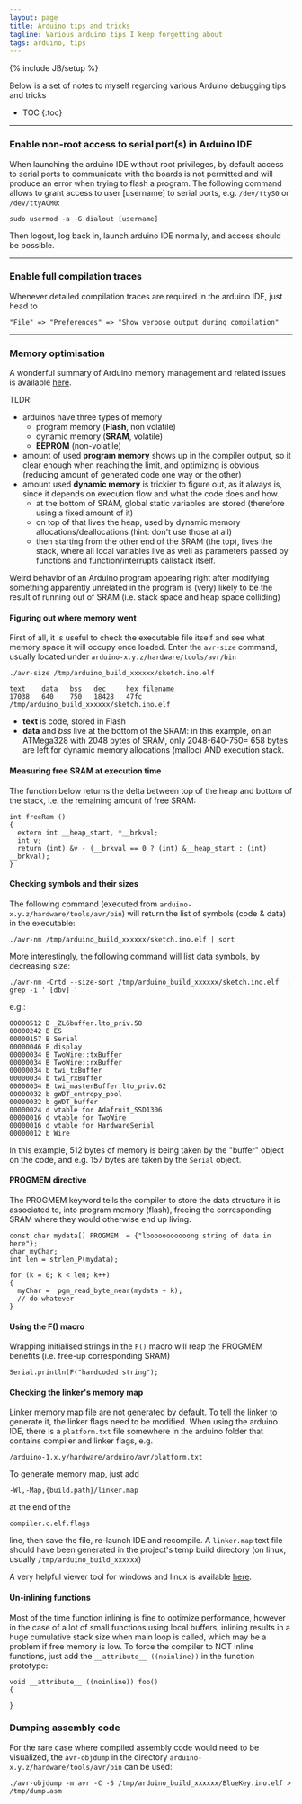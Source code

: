 ```yaml
---
layout: page
title: Arduino tips and tricks
tagline: Various arduino tips I keep forgetting about
tags: arduino, tips
---
```

{% include JB/setup %}

Below is a set of notes to myself regarding various Arduino debugging tips and tricks<br>

* TOC
{:toc}

--- 

### Enable non-root access to serial port(s) in Arduino IDE

When launching the arduino IDE without root privileges, by default access to serial ports to communicate with the boards is not permitted and will produce an error when trying to flash a program. The following command allows to grant access to user [username] to serial ports, e.g. `/dev/ttyS0` or `/dev/ttyACM0`:

	sudo usermod -a -G dialout [username]

Then logout, log back in, launch arduino IDE normally, and access should be possible.

---

### Enable full compilation traces

Whenever detailed compilation traces are required in the arduino IDE, just head to
	
	"File" => "Preferences" => "Show verbose output during compilation"

--- 

### Memory optimisation

A wonderful summary of Arduino memory management and related issues is available [here](https://learn.adafruit.com/memories-of-an-arduino/you-know-you-have-a-memory-problem-when-dot-dot-dot).

TLDR:

* arduinos have three types of memory
	* program memory (**Flash**, non volatile)
	* dynamic memory (**SRAM**, volatile)
	* **EEPROM** (non-volatile)
* amount of used **program memory** shows up in the compiler output, so it clear enough when reaching the limit, and optimizing is obvious (reducing amount of generated code one way or the other)
* amount used **dynamic memory** is trickier to figure out, as it always is, since it depends on execution flow and what the code does and how.
	* at the bottom of SRAM, global static variables are stored (therefore using a fixed amount of it)
	* on top of that lives the heap, used by dynamic memory allocations/deallocations (hint: don't use those at all)
	* then starting from the other end of the SRAM (the top), lives the stack, where all local variables live as well as parameters passed by functions and function/interrupts callstack itself.

Weird behavior of an Arduino program appearing right after modifying something apparently unrelated in the program is (very) likely to be the result of running out of SRAM (i.e. stack space and heap space colliding)

#### Figuring out where memory went

First of all, it is useful to check the executable file itself and see what memory space it will occupy once loaded. Enter the `avr-size` command, usually located  under `arduino-x.y.z/hardware/tools/avr/bin`

	./avr-size /tmp/arduino_build_xxxxxx/sketch.ino.elf

	text    data   bss   dec     hex filename
	17038   640    750   18428   47fc /tmp/arduino_build_xxxxxx/sketch.ino.elf

* **text** is code, stored in Flash
* **data** and *bss* live at the bottom of the SRAM: in this example, on an ATMega328 with 2048 bytes of SRAM, only 2048-640-750= 658 bytes are left for dynamic memory allocations (malloc) AND execution stack.

#### Measuring free SRAM at execution time

The function below returns the delta between top of the heap and bottom of the stack, i.e. the remaining amount of free SRAM:

	int freeRam () 
	{
	  extern int __heap_start, *__brkval; 
	  int v; 
	  return (int) &v - (__brkval == 0 ? (int) &__heap_start : (int) __brkval); 
	}

#### Checking symbols and their sizes

The following command (executed from `arduino-x.y.z/hardware/tools/avr/bin`) will return the list of symbols (code & data) in the executable:

	./avr-nm /tmp/arduino_build_xxxxxx/sketch.ino.elf | sort

More interestingly, the following command will list data symbols, by decreasing size:

	./avr-nm -Crtd --size-sort /tmp/arduino_build_xxxxxx/sketch.ino.elf  | grep -i ' [dbv] '

e.g.: 

	00000512 D _ZL6buffer.lto_priv.58
	00000242 B ES
	00000157 B Serial
	00000046 B display
	00000034 B TwoWire::txBuffer
	00000034 B TwoWire::rxBuffer
	00000034 b twi_txBuffer
	00000034 b twi_rxBuffer
	00000034 B twi_masterBuffer.lto_priv.62
	00000032 b gWDT_entropy_pool
	00000032 b gWDT_buffer
	00000024 d vtable for Adafruit_SSD1306
	00000016 d vtable for TwoWire
	00000016 d vtable for HardwareSerial
	00000012 b Wire

In this example, 512 bytes of memory is being taken by the "buffer" object on the code, and e.g. 157 bytes are taken by the `Serial` object.

#### PROGMEM directive

The PROGMEM keyword tells the compiler to store the data structure it is associated to, into program memory (flash), freeing the corresponding SRAM where they would otherwise end up living.

	const char mydata[] PROGMEM  = {"looooooooooong string of data in here"};
	char myChar;
	int len = strlen_P(mydata);
 
	for (k = 0; k < len; k++)
	{
	  myChar =  pgm_read_byte_near(mydata + k);
	  // do whatever
	}

#### Using the F() macro

Wrapping initialised strings in the `F()` macro will reap the PROGMEM benefits (i.e. free-up corresponding SRAM)

	Serial.println(F("hardcoded string");

#### Checking the linker's memory map

Linker memory map file are not generated by default. To tell the linker to generate it, the linker flags need to be modified. When using the arduino IDE, there is a `platform.txt` file somewhere in the arduino folder that contains compiler and linker flags, e.g. 

	/arduino-1.x.y/hardware/arduino/avr/platform.txt

To generate memory map, just add

	-Wl,-Map,{build.path}/linker.map 

at the end of the 

	compiler.c.elf.flags

line, then save the file, re-launch IDE and recompile. A `linker.map` text file should have been generated in the project's temp build directory (on linux, usually `/tmp/arduino_build_xxxxxx`)

A very helpful viewer tool for windows and linux is available [here](http://www.sikorskiy.net/prj/amap/).

#### Un-inlining functions

Most of the time function inlining is fine to optimize performance, however in the case of a lot of small functions using local buffers, inlining results in a huge cumulative stack size when main loop is called, which may be a problem if free memory is low. To force the compiler to NOT inline functions, just add the `__attribute__ ((noinline))` in the function prototype:

	void __attribute__ ((noinline)) foo() 
	{

	}

### Dumping assembly code

For the rare case where compiled assembly code would need to be visualized, the `avr-objdump` in the directory `arduino-x.y.z/hardware/tools/avr/bin` can be used:

	./avr-objdump -m avr -C -S /tmp/arduino_build_xxxxxx/BlueKey.ino.elf > /tmp/dump.asm

